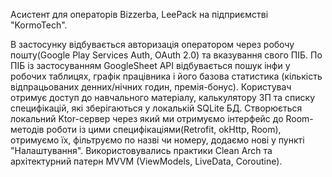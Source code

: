 Асистент для операторів Bizzerba, LeePack на підприємстві "KormoTech".

В застосунку відбувається авторизація оператором через робочу пошту(Google Play Services Auth, OAuth 2.0) та вказування свого ПІБ. По ПІБ із застосуванням GoogleSheet API відбувається пошук інфи у робочих таблицях,
графік працівника і його базова статистика (кількість відпрацьованих денних/нічних годин, премія-бонус). Користувач отримує доступ до навчального матеріалу, калькулятору ЗП та списку специфікацій, які  зберігаються
у локалькій SQLite БД. Створюється локальний Ktor-сервер через який ми отримуємо інтерфейс до Room-методів роботи із цими специфікаціями(Retrofit, okHttp, Room), отримуємо їх, фільтруємо по назві чи номеру, додаємо
нові у пункті "Налаштування". Використовувались практики Clean Arch та архітектурний патерн MVVM (ViewModels, LiveData, Coroutine).
